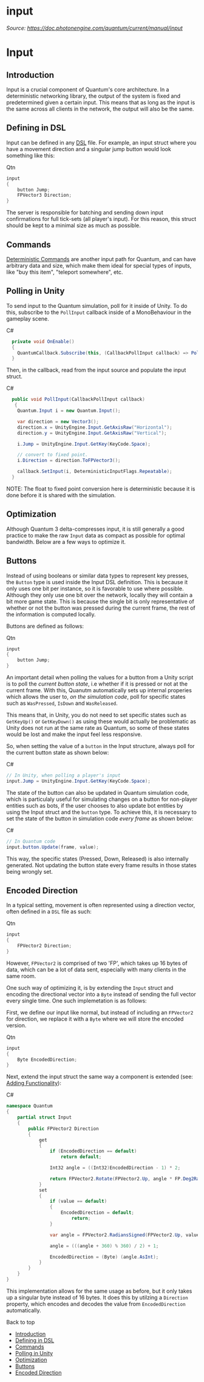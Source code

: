 # input

_Source: https://doc.photonengine.com/quantum/current/manual/input_

# Input

## Introduction

Input is a crucial component of Quantum's core architecture. In a deterministic networking library, the output of the system is fixed and predetermined given a certain input. This means that as long as the input is the same across all clients in the network, the output will also be the same.

## Defining in DSL

Input can be defined in any [DSL](/quantum/current/manual/quantum-ecs/dsl) file. For example, an input struct where you have a movement direction and a singular jump button would look something like this:

Qtn

```cs
input
{
    button Jump;
    FPVector3 Direction;
}

```

The server is responsible for batching and sending down input confirmations for full tick-sets (all player's input). For this reason, this struct should be kept to a minimal size as much as possible.

## Commands

[Deterministic Commands](/quantum/current/manual/commands) are another input path for Quantum, and can have arbitrary data and size, which make them ideal for special types of inputs, like "buy this item", "teleport somewhere", etc.

## Polling in Unity

To send input to the Quantum simulation, poll for it inside of Unity. To do this, subscribe to the `PollInput` callback inside of a MonoBehaviour in the gameplay scene.

C#

```csharp
  private void OnEnable()
  {
    QuantumCallback.Subscribe(this, (CallbackPollInput callback) => PollInput(callback));
  }

```

Then, in the callback, read from the input source and populate the input struct.

C#

```csharp
  public void PollInput(CallbackPollInput callback)
   {
    Quantum.Input i = new Quantum.Input();

    var direction = new Vector3();
    direction.x = UnityEngine.Input.GetAxisRaw("Horizontal");
    direction.y = UnityEngine.Input.GetAxisRaw("Vertical");

    i.Jump = UnityEngine.Input.GetKey(KeyCode.Space);

    // convert to fixed point.
    i.Direction = direction.ToFPVector3();

    callback.SetInput(i, DeterministicInputFlags.Repeatable);
  }

```

NOTE: The float to fixed point conversion here is deterministic because it is done before it is shared with the simulation.

## Optimization

Although Quantum 3 delta-compresses input, it is still generally a good practice to make the raw `Input` data as compact as possible for optimal bandwidth. Below are a few ways to optimize it.

## Buttons

Instead of using booleans or similar data types to represent key presses, the `Button` type is used inside the Input DSL definition. This is because it only uses one bit per instance, so it is favorable to use where possible. Although they only use one bit over the network, locally they will contain a bit more game state. This is because the single bit is only representative of whether or not the button was pressed during the current frame, the rest of the information is computed locally.

Buttons are defined as follows:

Qtn

```cs
input
{
    button Jump;
}

```

An important detail when polling the values for a button from a Unity script is to poll the _current button state_, i.e whether if it is pressed or not at the current frame. With this, Quanutm automatically sets up internal properies which allows the user to, _on the simulation code_, poll for specific states such as `WasPressed`, `IsDown` and `WasReleased`.

This means that, in Unity, you do not need to set specific states such as `GetKeyUp()` or `GetKeyDown()` as using these would actually be problematic as Unity does not run at the same rate as Quantum, so some of these states would be lost and make the input feel less responsive.

So, when setting the value of a `button` in the Input structure, always poll for the current button state as shown below:

C#

```csharp
// In Unity, when polling a player's input
input.Jump = UnityEngine.Input.GetKey(KeyCode.Space);

```

The state of the button can also be updated in Quantum simulation code, which is particulaly useful for simulating changes on a button for non-player entities such as bots, if the user chooses to also update bot entities by using the Input struct and the `button` type. To achieve this, it is necessary to set the state of the button in simulation code _every frame_ as shown below:

C#

```csharp
// In Quantum code
input.button.Update(frame, value);

```

This way, the specific states (Pressed, Down, Released) is also internally generated. Not updating the button state every frame results in those states being wrongly set.

## Encoded Direction

In a typical setting, movement is often represented using a direction vector, often defined in a `DSL` file as such:

Qtn

```cs
input
{
    FPVector2 Direction;
}

```

However, `FPVector2` is comprised of two 'FP', which takes up 16 bytes of data, which can be a lot of data sent, especially with many clients in the same room.

One such way of optimizing it, is by extending the `Input` struct and encoding the directional vector into a `Byte` instead of sending the full vector every single time. One such implemetation is as follows:

First, we define our input like normal, but instead of including an `FPVector2` for direction, we replace it with a `Byte` where we will store the encoded version.

Qtn

```cs
input
{
    Byte EncodedDirection;
}

```

Next, extend the input struct the same way a component is extended (see: [Adding Functionality](/quantum/current/manual/quantum-ecs/components#adding_functionality)):

C#

```csharp
namespace Quantum
{
    partial struct Input
    {
        public FPVector2 Direction
        {
            get
            {
                if (EncodedDirection == default)
                    return default;

                Int32 angle = ((Int32)EncodedDirection - 1) * 2;

                return FPVector2.Rotate(FPVector2.Up, angle * FP.Deg2Rad);
            }
            set
            {
                if (value == default)
                {
                    EncodedDirection = default;
                        return;
                }

                var angle = FPVector2.RadiansSigned(FPVector2.Up, value) * FP.Rad2Deg;

                angle = (((angle + 360) % 360) / 2) + 1;

                EncodedDirection = (Byte) (angle.AsInt);
            }
        }
    }
}

```

This implementation allows for the same usage as before, but it only takes up a singular byte instead of 16 bytes. It does this by utilzing a `Direction` property, which encodes and decodes the value from `EncodedDirection` automatically.

Back to top

- [Introduction](#introduction)
- [Defining in DSL](#defining-in-dsl)
- [Commands](#commands)
- [Polling in Unity](#polling-in-unity)
- [Optimization](#optimization)
- [Buttons](#buttons)
- [Encoded Direction](#encoded-direction)